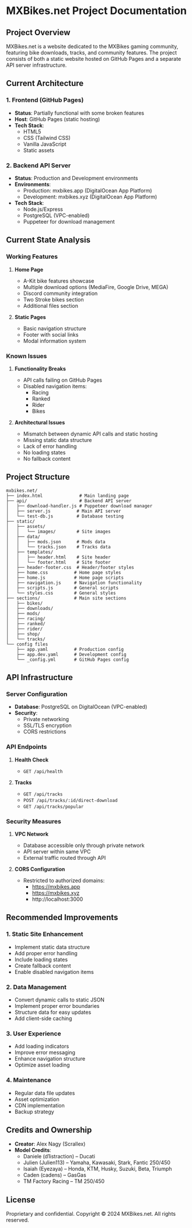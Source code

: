 # MXBikes.net Project Documentation

## Project Overview
MXBikes.net is a website dedicated to the MXBikes gaming community, featuring bike downloads, tracks, and community features. The project consists of both a static website hosted on GitHub Pages and a separate API server infrastructure.

## Current Architecture

### 1. Frontend (GitHub Pages)
- **Status**: Partially functional with some broken features
- **Host**: GitHub Pages (static hosting)
- **Tech Stack**:
  - HTML5
  - CSS (Tailwind CSS)
  - Vanilla JavaScript
  - Static assets

### 2. Backend API Server
- **Status**: Production and Development environments
- **Environments**:
  - Production: mxbikes.app (DigitalOcean App Platform)
  - Development: mxbikes.xyz (DigitalOcean App Platform)
- **Tech Stack**:
  - Node.js/Express
  - PostgreSQL (VPC-enabled)
  - Puppeteer for download management

## Current State Analysis

### Working Features
1. **Home Page**
   - A-Kit bike features showcase
   - Multiple download options (MediaFire, Google Drive, MEGA)
   - Discord community integration
   - Two Stroke bikes section
   - Additional files section

2. **Static Pages**
   - Basic navigation structure
   - Footer with social links
   - Modal information system

### Known Issues
1. **Functionality Breaks**
   - API calls failing on GitHub Pages
   - Disabled navigation items:
     - Racing
     - Ranked
     - Rider
     - Bikes

2. **Architectural Issues**
   - Mismatch between dynamic API calls and static hosting
   - Missing static data structure
   - Lack of error handling
   - No loading states
   - No fallback content

## Project Structure

```
mxbikes.net/
├── index.html              # Main landing page
├── api/                    # Backend API server
│   ├── download-handler.js # Puppeteer download manager
│   ├── server.js          # Main API server
│   └── test-db.js         # Database testing
├── static/
│   ├── assets/
│   │   └── images/        # Site images
│   ├── data/
│   │   ├── mods.json      # Mods data
│   │   └── tracks.json    # Tracks data
│   ├── templates/
│   │   ├── header.html    # Site header
│   │   └── footer.html    # Site footer
│   ├── header-footer.css  # Header/footer styles
│   ├── home.css          # Home page styles
│   ├── home.js           # Home page scripts
│   ├── navigation.js     # Navigation functionality
│   ├── scripts.js        # General scripts
│   └── styles.css        # General styles
├── sections/             # Main site sections
│   ├── bikes/
│   ├── downloads/
│   ├── mods/
│   ├── racing/
│   ├── ranked/
│   ├── rider/
│   ├── shop/
│   └── tracks/
└── config files
    ├── app.yaml          # Production config
    ├── app.dev.yaml      # Development config
    └── _config.yml       # GitHub Pages config
```

## API Infrastructure

### Server Configuration
- **Database**: PostgreSQL on DigitalOcean (VPC-enabled)
- **Security**: 
  - Private networking
  - SSL/TLS encryption
  - CORS restrictions

### API Endpoints
1. **Health Check**
   - `GET /api/health`

2. **Tracks**
   - `GET /api/tracks`
   - `POST /api/tracks/:id/direct-download`
   - `GET /api/tracks/popular`

### Security Measures
1. **VPC Network**
   - Database accessible only through private network
   - API server within same VPC
   - External traffic routed through API

2. **CORS Configuration**
   - Restricted to authorized domains:
     - https://mxbikes.app
     - https://mxbikes.xyz
     - http://localhost:3000

## Recommended Improvements

### 1. Static Site Enhancement
- Implement static data structure
- Add proper error handling
- Include loading states
- Create fallback content
- Enable disabled navigation items

### 2. Data Management
- Convert dynamic calls to static JSON
- Implement proper error boundaries
- Structure data for easy updates
- Add client-side caching

### 3. User Experience
- Add loading indicators
- Improve error messaging
- Enhance navigation structure
- Optimize asset loading

### 4. Maintenance
- Regular data file updates
- Asset optimization
- CDN implementation
- Backup strategy

## Credits and Ownership
- **Creator**: Alex Nagy (Scrallex)
- **Model Credits**:
  - Daniele (d1istraction) – Ducati
  - Julien (Julien113) – Yamaha, Kawasaki, Stark, Fantic 250/450
  - Isaiah (Eyezaya) – Honda, KTM, Husky, Suzuki, Beta, Triumph
  - Caden (cadens) – GasGas
  - TM Factory Racing – TM 250/450

## License
Proprietary and confidential.
Copyright © 2024 MXBikes.net. All rights reserved.
